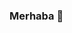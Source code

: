 ### Merhaba 👋

<!--
**sedayeginn/sedayeginn** is a ✨ _special_ ✨ repository because its `README.md` (this file) appears on your GitHub profile.

<img align="center" alt="GIF" src="https://giphy.com/gifs/hello-hi-greetings-MPxg9U887PS0B8XT4J" width="500" height="320" />

## I'm a Student, Full Stack Developer, Writer and Teacher!
- I’m currently working on a large and special application.
- I’m currently learning

### 📩 Connect with me:

[<img align="left" alt="linkedin | LinkedIn" width="24px" src="https://www.linkedin.com/in/seda-y-085403119/" />][linkedin]
[<img align="left" height="24" width="24" src="https://seda-yegin.medium.com/" />][medium]

### GitHub Analytics 📊

  <img height="180em" align="left" src="https://github-readme-stats.vercel.app/api/top-langs?username=sedayeginn0&show_icons=true&locale=en&layout=compact&langs_count=8&theme=radical" alt="mukireus"/>
</a>

<br />
<br />

<br>
[linkedin]: https://www.linkedin.com/in/seda-y-085403119/
[medium]: https://seda-yegin.medium.com/
[gmail]: mailto:sedayegin2606@gmail.com
<br />

